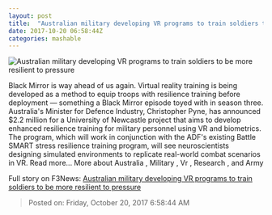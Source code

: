 ```yaml
---
layout: post
title:  "Australian military developing VR programs to train soldiers to be more resilient to pressure"
date: 2017-10-20 06:58:44Z
categories: mashable
---
```


![Australian military developing VR programs to train soldiers to be more resilient to pressure](https://i.amz.mshcdn.com/DwENe7dr9Ektl2sTqOb6zW9x2ss=/1200x630/2017%2F10%2F20%2F5d%2F7edb27a7dc1b431fa4dab45aa5326140.4ed1f.jpg)

Black Mirror is way ahead of us again. Virtual reality training is being developed as a method to equip troops with resilience training before deployment — something a Black Mirror episode toyed with in season three. Australia's Minister for Defence Industry, Christopher Pyne, has announced $2.2 million for a University of Newcastle project that aims to develop enhanced resilience training for military personnel using VR and biometrics. The program, which will work in conjunction with the ADF's existing Battle SMART stress resilience training program, will see neuroscientists designing simulated environments to replicate real-world combat scenarios in VR. Read more... More about Australia , Military , Vr , Research , and Army


Full story on F3News: [Australian military developing VR programs to train soldiers to be more resilient to pressure](http://www.f3nws.com/n/qXUjaD)

> Posted on: Friday, October 20, 2017 6:58:44 AM
